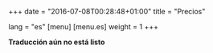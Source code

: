 +++
date = "2016-07-08T00:28:48+01:00"
title = "Precios"

lang = "es"
[menu]
  [menu.es]
    weight = 1
+++


<div class="alert alert-warning" role="alert">
  <b>Traducción aún no está listo</b>
</div>
